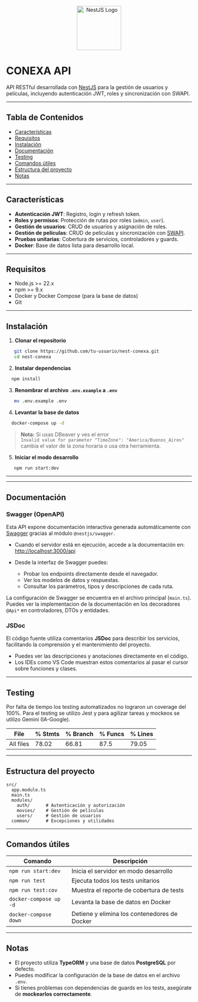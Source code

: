 <p align="center">
  <a href="https://nestjs.com/" target="_blank">
    <img src="https://nestjs.com/img/logo-small.svg" width="120" alt="NestJS Logo" />
  </a>
</p>

# CONEXA API

API RESTful desarrollada con [NestJS](https://nestjs.com/) para la gestión de usuarios y películas, incluyendo autenticación JWT, roles y sincronización con SWAPI.

---

## Tabla de Contenidos

- [Características](#características)
- [Requisitos](#requisitos)
- [Instalación](#instalación)
- [Documentación](#documentación)
- [Testing](#testing)
- [Comandos útiles](#comandos-útiles)
- [Estructura del proyecto](#estructura-del-proyecto)
- [Notas](#notas)

---

## Características

- **Autenticación JWT**: Registro, login y refresh token.
- **Roles y permisos**: Protección de rutas por roles (`admin`, `user`).
- **Gestión de usuarios**: CRUD de usuarios y asignación de roles.
- **Gestión de películas**: CRUD de películas y sincronización con [SWAPI](https://swapi.dev/).
- **Pruebas unitarias**: Cobertura de servicios, controladores y guards.
- **Docker**: Base de datos lista para desarrollo local.

---

## Requisitos

- Node.js >= 22.x
- npm >= 9.x
- Docker y Docker Compose (para la base de datos)
- Git

---

## Instalación

1. **Clonar el repositorio**
```bash
   git clone https://github.com/tu-usuario/nest-conexa.git
   cd nest-conexa
```

2. **Instalar dependencias**
```bash
  npm install
```

3. **Renombrar el archivo ```.env.example``` a ```.env```**
```bash
   mv .env.example .env
```

4. **Levantar la base de datos**
```bash
  docker-compose up -d 
```

> **Nota:** Si usas DBeaver y ves el error  
> `Invalid value for parameter "TimeZone": "America/Buenos_Aires"`  
> cambia el valor de la zona horaria o usa otra herramienta.

5. **Iniciar el modo desarrollo**
```bash
   npm run start:dev
```

---

---

## Documentación

### Swagger (OpenAPI)

Esta API expone documentación interactiva generada automáticamente con [Swagger](https://swagger.io/) gracias al módulo `@nestjs/swagger`.

- Cuando el servidor está en ejecución, accede a la documentación en:  
  [http://localhost:3000/api](http://localhost:3000/api)

- Desde la interfaz de Swagger puedes:
  - Probar los endpoints directamente desde el navegador.
  - Ver los modelos de datos y respuestas.
  - Consultar los parámetros, tipos y descripciones de cada ruta.

La configuración de Swagger se encuentra en el archivo principal (`main.ts`).  
Puedes ver la implementacion de la documentación en los decoradores `@Api*` en controladores, DTOs y entidades.

### JSDoc

El código fuente utiliza comentarios **JSDoc** para describir los servicios, facilitando la comprensión y el mantenimiento del proyecto.

- Puedes ver las descripciones y anotaciones directamente en el código.
- Los IDEs como VS Code muestran estos comentarios al pasar el cursor sobre funciones y clases.

---

## Testing

Por falta de tiempo los testing automatizados no lograron un coverage del 100%. Para el testing se utilizo Jest y para agilizar tareas y mockeos se utilizo Gemini (IA-Google). 


| File                         | % Stmts | % Branch | % Funcs | % Lines |
|------------------------------|---------|----------|---------|---------|
| All files                    |   78.02 |    66.81 |    87.5 |   79.05 |

---

## Estructura del proyecto

```plaintext
src/
  app.module.ts
  main.ts
  modules/
    auth/      # Autenticación y autorización
    movies/    # Gestión de películas
    users/     # Gestión de usuarios
  common/      # Excepciones y utilidades
```

---

## Comandos útiles

| Comando                  | Descripción                                 |
|--------------------------|---------------------------------------------|
| `npm run start:dev`      | Inicia el servidor en modo desarrollo       |
| `npm run test`           | Ejecuta todos los tests unitarios           |
| `npm run test:cov`       | Muestra el reporte de cobertura de tests    |
| `docker-compose up -d`   | Levanta la base de datos en Docker          |
| `docker-compose down`    | Detiene y elimina los contenedores de Docker|

---

## Notas

- El proyecto utiliza **TypeORM** y una base de datos **PostgreSQL** por defecto.
- Puedes modificar la configuración de la base de datos en el archivo `.env`.
- Si tienes problemas con dependencias de guards en los tests, asegúrate de **mockearlos correctamente**.
